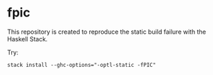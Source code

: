 # fpic

This repository is created to reproduce the static build failure with the Haskell Stack.

Try:

```
stack install --ghc-options="-optl-static -fPIC"
```
